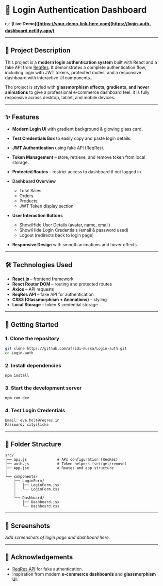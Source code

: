 # 🔐 Login Authentication Dashboard

👉 **[Live Demo]([https://your-demo-link-here.com](https://login-auth-dashboard.netlify.app/)**

---

## 📌 Project Description

This project is a **modern login authentication system** built with React and a fake API from [ReqRes](https://reqres.in/). It demonstrates a complete authentication flow, including login with JWT tokens, protected routes, and a responsive dashboard with interactive UI components...

The project is styled with **glassmorphism effects, gradients, and hover animations** to give a professional e-commerce dashboard feel. It is fully responsive across desktop, tablet, and mobile devices.

---

## ✨ Features

* **Modern Login UI** with gradient background & glowing glass card.
* **Test Credentials Box** to easily copy and paste login details.
* **JWT Authentication** using fake API (ReqRes).
* **Token Management** – store, retrieve, and remove token from local storage.
* **Protected Routes** – restrict access to dashboard if not logged in.
* **Dashboard Overview**

  * Total Sales
  * Orders
  * Products
  * JWT Token display section
* **User Interaction Buttons**

  * Show/Hide User Details (avatar, name, email)
  * Show/Hide Login Credentials (email & password used)
  * Logout (redirects back to login page)
* **Responsive Design** with smooth animations and hover effects.

---

## 🛠️ Technologies Used

* **React.js** – frontend framework
* **React Router DOM** – routing and protected routes
* **Axios** – API requests
* **ReqRes API** – fake API for authentication
* **CSS3 (Glassmorphism + Animations)** – styling
* **Local Storage** – token & credential storage

---

## 🚀 Getting Started

### 1. Clone the repository

```bash
git clone https://github.com/afridi-mussa/Login-auth.git
cd Login-auth
```

### 2. Install dependencies

```bash
npm install
```

### 3. Start the development server

```bash
npm run dev
```

### 4. Test Login Credentials

```text
Email: eve.holt@reqres.in
Password: cityslicka
```

---

## 📂 Folder Structure

```
src/
│── api.js              # API configuration (ReqRes)
│── auth.js             # Token helpers (set/get/remove)
│── App.jsx             # Routes and app structure
│
└── components/
    ├── LoginForm/
    │   ├── LoginForm.jsx
    │   └── LoginForm.css
    │
    └── Dashboard/
        ├── Dashboard.jsx
        └── Dashboard.css
```

---

## 📸 Screenshots

*Add screenshots of login page and dashboard here.*

---

## 🙌 Acknowledgements

* [ReqRes API](https://reqres.in/) for fake authentication.
* Inspiration from modern **e-commerce dashboards** and **glassmorphism UI**.
